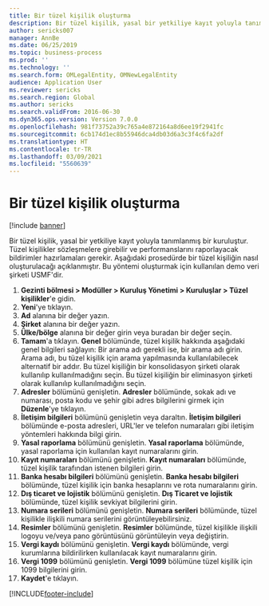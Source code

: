 ```yaml
---
title: Bir tüzel kişilik oluşturma
description: Bir tüzel kişilik, yasal bir yetkiliye kayıt yoluyla tanımlanmış bir kuruluştur.
author: sericks007
manager: AnnBe
ms.date: 06/25/2019
ms.topic: business-process
ms.prod: ''
ms.technology: ''
ms.search.form: OMLegalEntity, OMNewLegalEntity
audience: Application User
ms.reviewer: sericks
ms.search.region: Global
ms.author: sericks
ms.search.validFrom: 2016-06-30
ms.dyn365.ops.version: Version 7.0.0
ms.openlocfilehash: 981f73752a39c765a4e872164a8d6ee19f2941fc
ms.sourcegitcommit: 6cb174d1ec8b55946dca4db03d6a3c3f4c6fa2df
ms.translationtype: HT
ms.contentlocale: tr-TR
ms.lasthandoff: 03/09/2021
ms.locfileid: "5560639"
---
```

# <a name="create-a-legal-entity"></a>Bir tüzel kişilik oluşturma

[!include [banner](../../includes/banner.md)]

Bir tüzel kişilik, yasal bir yetkiliye kayıt yoluyla tanımlanmış bir kuruluştur. Tüzel kişilikler sözleşmelere girebilir ve performanslarını raporlayacak bildirimler hazırlamaları gerekir. Aşağıdaki prosedürde bir tüzel kişiliğin nasıl oluşturulacağı açıklanmıştır. Bu yöntemi oluşturmak için kullanılan demo veri şirketi USMF'dir.

1. **Gezinti bölmesi > Modüller > Kuruluş Yönetimi > Kuruluşlar > Tüzel kişilikler**'e gidin.
2. **Yeni**'ye tıklayın.
3. **Ad** alanına bir değer yazın.
4. **Şirket** alanına bir değer yazın.
5. **Ülke/bölge** alanına bir değer girin veya buradan bir değer seçin.
6. **Tamam**'a tıklayın. **Genel** bölümünde, tüzel kişilik hakkında aşağıdaki genel bilgileri sağlayın: Bir arama adı gerekli ise, bir arama adı girin. Arama adı, bu tüzel kişilik için arama yapılmasında kullanılabilecek alternatif bir addır. Bu tüzel kişiliğin bir konsolidasyon şirketi olarak kullanılıp kullanılmadığını seçin. Bu tüzel kişiliğin bir eliminasyon şirketi olarak kullanılıp kullanılmadığını seçin. 
7. **Adresler** bölümünü genişletin. **Adresler** bölümünde, sokak adı ve numarası, posta kodu ve şehir gibi adres bilgilerini girmek için **Düzenle**'ye tıklayın.
8. **İletişim bilgileri** bölümünü genişletin veya daraltın. **İletişim bilgileri** bölümünde e-posta adresleri, URL'ler ve telefon numaraları gibi iletişim yöntemleri hakkında bilgi girin. 
9. **Yasal raporlama** bölümünü genişletin. **Yasal raporlama** bölümünde, yasal raporlama için kullanılan kayıt numaralarını girin.
10. **Kayıt numaraları** bölümünü genişletin. **Kayıt numaraları** bölümünde, tüzel kişilik tarafından istenen bilgileri girin.  
11. **Banka hesabı bilgileri** bölümünü genişletin. **Banka hesabı bilgileri** bölümünde, tüzel kişilik için banka hesaplarını ve rota numaralarını girin.
12. **Dış ticaret ve lojistik** bölümünü genişletin. **Dış Ticaret ve lojistik** bölümünde, tüzel kişilik sevkiyat bilgilerini girin.  
13. **Numara serileri** bölümünü genişletin. **Numara serileri** bölümünde, tüzel kişilikle ilişkili numara serilerini görüntüleyebilirsiniz.  
14. **Resimler** bölümünü genişletin. **Resimler** bölümünde, tüzel kişilikle ilişkili logoyu ve/veya pano görüntüsünü görüntüleyin veya değiştirin.  
15. **Vergi kaydı** bölümünü genişletin. **Vergi kaydı** bölümünde, vergi kurumlarına bildirilirken kullanılacak kayıt numaralarını girin.
16. **Vergi 1099** bölümünü genişletin. **Vergi 1099** bölümüne tüzel kişilik için 1099 bilgilerini girin.  
17. **Kaydet**'e tıklayın.


[!INCLUDE[footer-include](../../../../includes/footer-banner.md)]